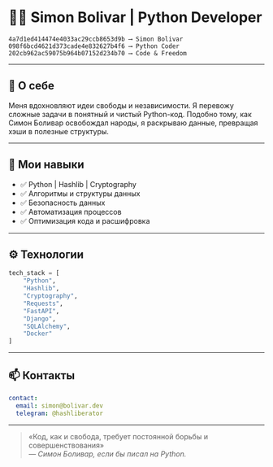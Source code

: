# 🧑‍💻 Simon Bolivar | Python Developer

```
4a7d1ed414474e4033ac29ccb8653d9b ⟶ Simon Bolivar
098f6bcd4621d373cade4e832627b4f6 ⟶ Python Coder
202cb962ac59075b964b07152d234b70 ⟶ Code & Freedom
```

---

## 📝 О себе

Меня вдохновляют идеи свободы и независимости. Я перевожу сложные задачи в понятный и чистый Python-код. Подобно тому, как Симон Боливар освобождал народы, я раскрываю данные, превращая хэши в полезные структуры.

---

## 🔑 Мои навыки

- ✅ Python | Hashlib | Cryptography
- ✅ Алгоритмы и структуры данных
- ✅ Безопасность данных
- ✅ Автоматизация процессов
- ✅ Оптимизация кода и расшифровка

---

## ⚙️ Технологии

```python
tech_stack = [
    "Python",
    "Hashlib",
    "Cryptography",
    "Requests",
    "FastAPI",
    "Django",
    "SQLAlchemy",
    "Docker"
]
```

---

## 📫 Контакты

```yaml
contact:
  email: simon@bolivar.dev
  telegram: @hashliberator
```

---

> «Код, как и свобода, требует постоянной борьбы и совершенствования»  
> *— Симон Боливар, если бы писал на Python.*

